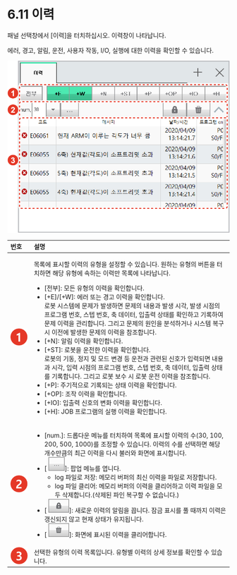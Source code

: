 # 6.11 이력

패널 선택창에서 \[이력\]을 터치하십시오. 이력창이 나타납니다.

에러, 경고, 알림, 운전, 사용자 작동, I/O, 실행에 대한 이력을 확인할 수 있습니다.

![&#xADF8;&#xB9BC; 43 &#xC774;&#xB825;](../.gitbook/assets/image%20%28167%29.png)

<table>
  <thead>
    <tr>
      <th style="text-align:left">&#xBC88;&#xD638;</th>
      <th style="text-align:left">&#xC124;&#xBA85;</th>
    </tr>
  </thead>
  <tbody>
    <tr>
      <td style="text-align:left">
        <img src="../.gitbook/assets/c1.png" alt/>
      </td>
      <td style="text-align:left">
        <p>&#xBAA9;&#xB85D;&#xC5D0; &#xD45C;&#xC2DC;&#xD560; &#xC774;&#xB825;&#xC758;
          &#xC720;&#xD615;&#xC744; &#xC124;&#xC815;&#xD560; &#xC218; &#xC788;&#xC2B5;&#xB2C8;&#xB2E4;.
          &#xC6D0;&#xD558;&#xB294; &#xC720;&#xD615;&#xC758; &#xBC84;&#xD2BC;&#xC744;
          &#xD130;&#xCE58;&#xD558;&#xBA74; &#xD574;&#xB2F9; &#xC720;&#xD615;&#xC5D0;
          &#xC18D;&#xD558;&#xB294; &#xC774;&#xB825;&#xB9CC; &#xBAA9;&#xB85D;&#xC5D0;
          &#xB098;&#xD0C0;&#xB0A9;&#xB2C8;&#xB2E4;.</p>
        <ul>
          <li>[&#xC804;&#xBD80;]: &#xBAA8;&#xB4E0; &#xC720;&#xD615;&#xC758; &#xC774;&#xB825;&#xC744;
            &#xD655;&#xC778;&#xD569;&#xB2C8;&#xB2E4;.</li>
          <li>[+E]/[+W]: &#xC5D0;&#xB7EC; &#xB610;&#xB294; &#xACBD;&#xACE0; &#xC774;&#xB825;&#xC744;
            &#xD655;&#xC778;&#xD569;&#xB2C8;&#xB2E4;.
            <br />&#xB85C;&#xBD07; &#xC2DC;&#xC2A4;&#xD15C;&#xC5D0; &#xBB38;&#xC81C;&#xAC00;
            &#xBC1C;&#xC0DD;&#xD558;&#xBA74; &#xBB38;&#xC81C;&#xC758; &#xB0B4;&#xC6A9;&#xACFC;
            &#xBC1C;&#xC0DD; &#xC2DC;&#xAC01;, &#xBC1C;&#xC0DD; &#xC2DC;&#xC810;&#xC758;
            &#xD504;&#xB85C;&#xADF8;&#xB7A8; &#xBC88;&#xD638;, &#xC2A4;&#xD15D; &#xBC88;&#xD638;,
            &#xCD95; &#xB370;&#xC774;&#xD130;, &#xC785;&#xCD9C;&#xB825; &#xC0C1;&#xD0DC;&#xB97C;
            &#xD655;&#xC778;&#xD558;&#xACE0; &#xAE30;&#xB85D;&#xD558;&#xC5EC; &#xBB38;&#xC81C;
            &#xC774;&#xB825;&#xC744; &#xAD00;&#xB9AC;&#xD569;&#xB2C8;&#xB2E4;. &#xADF8;&#xB9AC;&#xACE0;
            &#xBB38;&#xC81C;&#xC758; &#xC6D0;&#xC778;&#xC744; &#xBD84;&#xC11D;&#xD558;&#xAC70;&#xB098;
            &#xC2DC;&#xC2A4;&#xD15C; &#xBCF5;&#xAD6C; &#xC2DC; &#xC774;&#xC804;&#xC5D0;
            &#xBC1C;&#xC0DD;&#xD55C; &#xBB38;&#xC81C;&#xC758; &#xC774;&#xB825;&#xC744;
            &#xCC38;&#xC870;&#xD569;&#xB2C8;&#xB2E4;.</li>
          <li>[+N]: &#xC54C;&#xB9BC; &#xC774;&#xB825;&#xC744; &#xD655;&#xC778;&#xD569;&#xB2C8;&#xB2E4;.</li>
          <li>[+ST]: &#xB85C;&#xBD07;&#xC744; &#xC6B4;&#xC804;&#xD55C; &#xC774;&#xB825;&#xC744;
            &#xD655;&#xC778;&#xD569;&#xB2C8;&#xB2E4;.
            <br />&#xB85C;&#xBD07;&#xC758; &#xAE30;&#xB3D9;, &#xC815;&#xC9C0; &#xBC0F; &#xBAA8;&#xB4DC;
            &#xBCC0;&#xACBD; &#xB4F1; &#xC6B4;&#xC804;&#xACFC; &#xAD00;&#xB828;&#xB41C;
            &#xC2E0;&#xD638;&#xAC00; &#xC785;&#xB825;&#xB418;&#xBA74; &#xB0B4;&#xC6A9;&#xACFC;
            &#xC2DC;&#xAC01;, &#xC785;&#xB825; &#xC2DC;&#xC810;&#xC758; &#xD504;&#xB85C;&#xADF8;&#xB7A8;
            &#xBC88;&#xD638;, &#xC2A4;&#xD15D; &#xBC88;&#xD638;, &#xCD95; &#xB370;&#xC774;&#xD130;,
            &#xC785;&#xCD9C;&#xB825; &#xC0C1;&#xD0DC;&#xB97C; &#xAE30;&#xB85D;&#xD569;&#xB2C8;&#xB2E4;.
            &#xADF8;&#xB9AC;&#xACE0; &#xB85C;&#xBD07; &#xBCF4;&#xC218; &#xC2DC; &#xB85C;&#xBD07;
            &#xC6B4;&#xC804; &#xC774;&#xB825;&#xC744; &#xCC38;&#xC870;&#xD569;&#xB2C8;&#xB2E4;.</li>
          <li>[+P]: &#xC8FC;&#xAE30;&#xC801;&#xC73C;&#xB85C; &#xAE30;&#xB85D;&#xB418;&#xB294;
            &#xC0C1;&#xD0DC; &#xC774;&#xB825;&#xC744; &#xD655;&#xC778;&#xD569;&#xB2C8;&#xB2E4;.</li>
          <li>[+OP]: &#xC870;&#xC791; &#xC774;&#xB825;&#xC744; &#xD655;&#xC778;&#xD569;&#xB2C8;&#xB2E4;.</li>
          <li>[+IO]: &#xC785;&#xCD9C;&#xB825; &#xC2E0;&#xD638;&#xC758; &#xBCC0;&#xD654;
            &#xC774;&#xB825;&#xC744; &#xD655;&#xC778;&#xD569;&#xB2C8;&#xB2E4;.</li>
          <li>[+H]: JOB &#xD504;&#xB85C;&#xADF8;&#xB7A8;&#xC758; &#xC2E4;&#xD589; &#xC774;&#xB825;&#xC744;
            &#xD655;&#xC778;&#xD569;&#xB2C8;&#xB2E4;.</li>
        </ul>
      </td>
    </tr>
    <tr>
      <td style="text-align:left">
        <img src="../.gitbook/assets/c2.png" alt/>
      </td>
      <td style="text-align:left">
        <ul>
          <li>[num.]: &#xB4DC;&#xB86D;&#xB2E4;&#xC6B4; &#xBA54;&#xB274;&#xB97C; &#xD130;&#xCE58;&#xD558;&#xC5EC;
            &#xBAA9;&#xB85D;&#xC5D0; &#xD45C;&#xC2DC;&#xD560; &#xC774;&#xB825;&#xC758;
            &#xC218;(30, 100, 200, 500, 1000)&#xB97C; &#xC870;&#xC815;&#xD560; &#xC218;
            &#xC788;&#xC2B5;&#xB2C8;&#xB2E4;. &#xC774;&#xB825;&#xC758; &#xC218;&#xB97C;
            &#xC120;&#xD0DD;&#xD558;&#xBA74; &#xD574;&#xB2F9; &#xAC1C;&#xC218;&#xB9CC;&#xD07C;&#xC758;
            &#xCD5C;&#xADFC; &#xC774;&#xB825;&#xC744; &#xB2E4;&#xC2DC; &#xBD88;&#xB7EC;&#xC640;
            &#xD654;&#xBA74;&#xC5D0; &#xD45C;&#xC2DC;&#xD569;&#xB2C8;&#xB2E4;.</li>
          <li>[
            <img src="../.gitbook/assets/bt-menu.png" alt/>]: &#xD31D;&#xC5C5; &#xBA54;&#xB274;&#xB97C; &#xC5FD;&#xB2C8;&#xB2E4;.
            <ul>
              <li>log &#xD30C;&#xC77C;&#xB85C; &#xC800;&#xC7A5;: &#xBA54;&#xBAA8;&#xB9AC;
                &#xBC84;&#xD37C;&#xC758; &#xCD5C;&#xC2E0; &#xC774;&#xB825;&#xC744; &#xD30C;&#xC77C;&#xB85C;
                &#xC800;&#xC7A5;&#xD569;&#xB2C8;&#xB2E4;.</li>
              <li>log &#xD30C;&#xC77C; &#xD074;&#xB9AC;&#xC5B4;: &#xBA54;&#xBAA8;&#xB9AC;
                &#xBC84;&#xD37C;&#xC758; &#xC774;&#xB825;&#xC744; &#xD074;&#xB9AC;&#xC5B4;&#xD558;&#xACE0;
                &#xC774;&#xB825; &#xD30C;&#xC77C;&#xC744; &#xBAA8;&#xB450; &#xC0AD;&#xC81C;&#xD569;&#xB2C8;&#xB2E4;.(&#xC0AD;&#xC81C;&#xB41C;
                &#xD30C;&#xC778; &#xBCF5;&#xAD6C;&#xD560; &#xC218; &#xC5C6;&#xC2B5;&#xB2C8;&#xB2E4;.)</li>
            </ul>
          </li>
          <li>[
            <img src="../.gitbook/assets/bt-lock.png" alt/>]: &#xC0C8;&#xB85C;&#xC6B4; &#xC774;&#xB825;&#xC758; &#xC54C;&#xB9BC;&#xC744;
            &#xB055;&#xB2C8;&#xB2E4;. &#xC7A0;&#xAE08; &#xD45C;&#xC2DC;&#xB97C; &#xD480;
            &#xB54C;&#xAE4C;&#xC9C0; &#xC774;&#xB825;&#xC740; &#xAC31;&#xC2E0;&#xB418;&#xC9C0;
            &#xC54A;&#xACE0; &#xD604;&#xC7AC; &#xC0C1;&#xD0DC;&#xAC00; &#xC720;&#xC9C0;&#xB429;&#xB2C8;&#xB2E4;.</li>
          <li>[
            <img src="../.gitbook/assets/bt-trash.png" alt/>]: &#xD654;&#xBA74;&#xC5D0; &#xD45C;&#xC2DC;&#xB41C; &#xC774;&#xB825;&#xC744;
            &#xD074;&#xB9AC;&#xC5B4;&#xD569;&#xB2C8;&#xB2E4;.</li>
        </ul>
      </td>
    </tr>
    <tr>
      <td style="text-align:left">
        <img src="../.gitbook/assets/c3.png" alt/>
      </td>
      <td style="text-align:left">&#xC120;&#xD0DD;&#xD55C; &#xC720;&#xD615;&#xC758; &#xC774;&#xB825; &#xBAA9;&#xB85D;&#xC785;&#xB2C8;&#xB2E4;.
        &#xC720;&#xD615;&#xBCC4; &#xC774;&#xB825;&#xC758; &#xC0C1;&#xC138; &#xC815;&#xBCF4;&#xB97C;
        &#xD655;&#xC778;&#xD560; &#xC218; &#xC788;&#xC2B5;&#xB2C8;&#xB2E4;.</td>
    </tr>
  </tbody>
</table>

